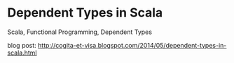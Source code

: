 Dependent Types in Scala
========================

Scala, Functional Programming, Dependent Types

blog post: http://cogita-et-visa.blogspot.com/2014/05/dependent-types-in-scala.html